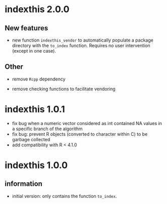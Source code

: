 
# indexthis 2.0.0

## New features

- new function `indexthis_vendor` to automatically populate a package directory with the `to_index` function. Requires no user intervention (except in one case).

## Other

- remove `Rcpp` dependency

- remove checking functions to facilitate vendoring

# indexthis 1.0.1

- fix bug when a numeric vector considered as int contained NA values in a specific branch of the algorithm
- fix bug: prevent R objects (converted to character within C) to be garbage collected
- add compatibility with R < 4.1.0

# indexthis 1.0.0

## information

- initial version: only contains the function `to_index`.

